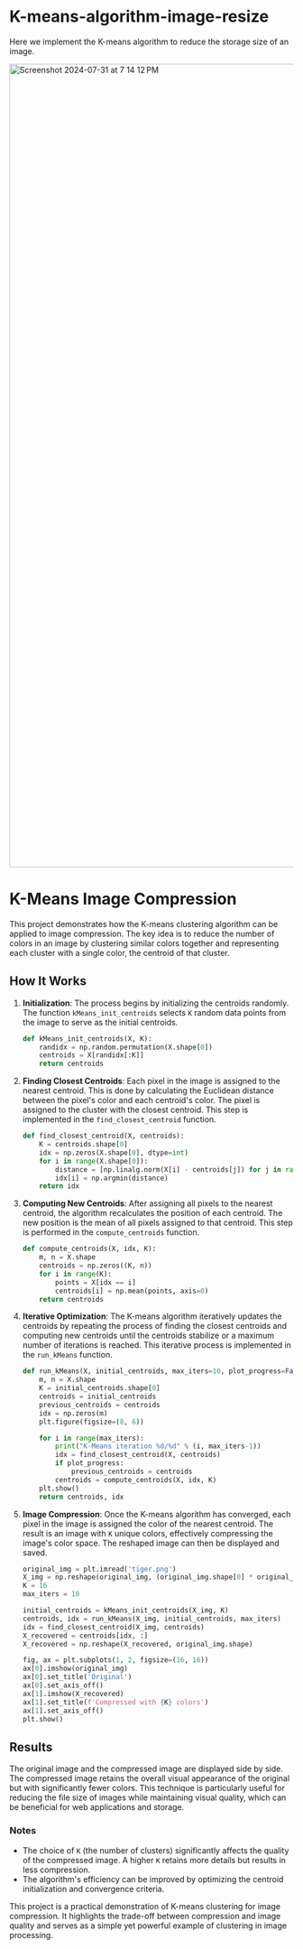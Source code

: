 # K-means-algorithm-image-resize
Here we implement the K-means algorithm to reduce the storage size of an image.

<img width="1424" alt="Screenshot 2024-07-31 at 7 14 12 PM" src="https://github.com/user-attachments/assets/8114a534-cbb9-48d7-97aa-fa33b7d8da10">


# K-Means Image Compression

This project demonstrates how the K-means clustering algorithm can be applied to image compression. The key idea is to reduce the number of colors in an image by clustering similar colors together and representing each cluster with a single color, the centroid of that cluster.

## How It Works

1. **Initialization**:
   The process begins by initializing the centroids randomly. The function `kMeans_init_centroids` selects `K` random data points from the image to serve as the initial centroids.

   ```python
   def kMeans_init_centroids(X, K):
       randidx = np.random.permutation(X.shape[0])
       centroids = X[randidx[:K]]
       return centroids
   ```

2. **Finding Closest Centroids**:
   Each pixel in the image is assigned to the nearest centroid. This is done by calculating the Euclidean distance between the pixel's color and each centroid's color. The pixel is assigned to the cluster with the closest centroid. This step is implemented in the `find_closest_centroid` function.

   ```python
   def find_closest_centroid(X, centroids):
       K = centroids.shape[0]
       idx = np.zeros(X.shape[0], dtype=int)
       for i in range(X.shape[0]):
           distance = [np.linalg.norm(X[i] - centroids[j]) for j in range(centroids.shape[0])]
           idx[i] = np.argmin(distance)
       return idx
   ```

3. **Computing New Centroids**:
   After assigning all pixels to the nearest centroid, the algorithm recalculates the position of each centroid. The new position is the mean of all pixels assigned to that centroid. This step is performed in the `compute_centroids` function.

   ```python
   def compute_centroids(X, idx, K):
       m, n = X.shape
       centroids = np.zeros((K, n))
       for i in range(K):
           points = X[idx == i]
           centroids[i] = np.mean(points, axis=0)
       return centroids
   ```

4. **Iterative Optimization**:
   The K-means algorithm iteratively updates the centroids by repeating the process of finding the closest centroids and computing new centroids until the centroids stabilize or a maximum number of iterations is reached. This iterative process is implemented in the `run_kMeans` function.

   ```python
   def run_kMeans(X, initial_centroids, max_iters=10, plot_progress=False):
       m, n = X.shape
       K = initial_centroids.shape[0]
       centroids = initial_centroids
       previous_centroids = centroids    
       idx = np.zeros(m)
       plt.figure(figsize=(8, 6))

       for i in range(max_iters):
           print("K-Means iteration %d/%d" % (i, max_iters-1))
           idx = find_closest_centroid(X, centroids)
           if plot_progress:
               previous_centroids = centroids
           centroids = compute_centroids(X, idx, K)
       plt.show() 
       return centroids, idx
   ```

5. **Image Compression**:
   Once the K-means algorithm has converged, each pixel in the image is assigned the color of the nearest centroid. The result is an image with `K` unique colors, effectively compressing the image's color space. The reshaped image can then be displayed and saved.

   ```python
   original_img = plt.imread('tiger.png')
   X_img = np.reshape(original_img, (original_img.shape[0] * original_img.shape[1], 3))
   K = 16
   max_iters = 10

   initial_centroids = kMeans_init_centroids(X_img, K)
   centroids, idx = run_kMeans(X_img, initial_centroids, max_iters)
   idx = find_closest_centroid(X_img, centroids)
   X_recovered = centroids[idx, :]
   X_recovered = np.reshape(X_recovered, original_img.shape)

   fig, ax = plt.subplots(1, 2, figsize=(16, 16))
   ax[0].imshow(original_img)
   ax[0].set_title('Original')
   ax[0].set_axis_off()
   ax[1].imshow(X_recovered)
   ax[1].set_title(f'Compressed with {K} colors')
   ax[1].set_axis_off()
   plt.show()
   ```

## Results

The original image and the compressed image are displayed side by side. The compressed image retains the overall visual appearance of the original but with significantly fewer colors. This technique is particularly useful for reducing the file size of images while maintaining visual quality, which can be beneficial for web applications and storage.

### Notes

- The choice of `K` (the number of clusters) significantly affects the quality of the compressed image. A higher `K` retains more details but results in less compression.
- The algorithm's efficiency can be improved by optimizing the centroid initialization and convergence criteria.

This project is a practical demonstration of K-means clustering for image compression. It highlights the trade-off between compression and image quality and serves as a simple yet powerful example of clustering in image processing.
